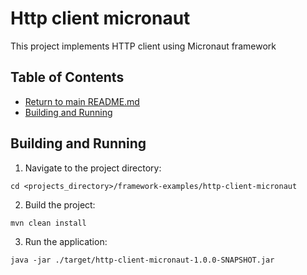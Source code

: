 # Http client micronaut

This project implements HTTP client using Micronaut framework

## Table of Contents

* [Return to main README.md](../README.md#project-framework-examples)
* [Building and Running](#building-and-running)

## Building and Running

1. Navigate to the project directory:

```
cd <projects_directory>/framework-examples/http-client-micronaut
```

2. Build the project:

```
mvn clean install
```

3. Run the application:

```
java -jar ./target/http-client-micronaut-1.0.0-SNAPSHOT.jar
```
